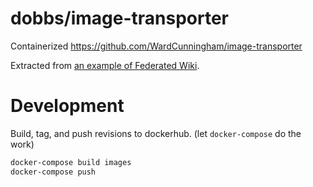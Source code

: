 # dobbs/image-transporter

Containerized https://github.com/WardCunningham/image-transporter

Extracted from [an example of Federated Wiki].

[an example of Federated Wiki]: https://github.com/dobbs/wiki-example-tls-friends#readme

# Development

Build, tag, and push revisions to dockerhub.  (let `docker-compose` do
the work)

``` bash
docker-compose build images
docker-compose push
```
